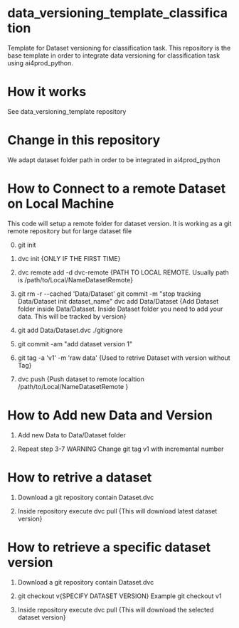 # data_versioning_template_classification
Template for Dataset versioning for classification task. This repository is the base template in order to integrate data versioning for classification task using ai4prod_python.


# How it works

See data_versioning_template repository


# Change in this repository

We adapt dataset folder path in order to be integrated in ai4prod_python


# How to Connect to a remote Dataset on Local Machine

This code will setup a remote folder for dataset version. It is working as a git remote repository but for large dataset file

0) git init

1) dvc init {ONLY IF THE FIRST TIME}

2) dvc remote add -d dvc-remote {PATH TO LOCAL REMOTE. Usually path is  /path/to/Local/NameDatasetRemote}

3) git rm -r --cached 'Data/Dataset'
   git commit -m "stop tracking Data/Dataset init dataset_name"
   dvc add Data/Dataset  {Add Dataset folder inside Data/Dataset. Inside Dataset folder you need to add your data. This will be tracked by version} 

4) git add Data/Dataset.dvc ./gitignore

5) git commit -am "add dataset version 1"

6) git tag -a 'v1' -m 'raw data' {Used to retrive Dataset with version without Tag}

7) dvc push {Push dataset to remote localtion /path/to/Local/NameDatasetRemote }



# How to Add new Data and Version

1) Add new Data to Data/Dataset folder  

2) Repeat step 3-7 WARNING Change git tag v1 with incremental number

# How to retrive a dataset

1) Download a git repository contain Dataset.dvc

2) Inside repository execute dvc pull {This will download latest dataset version}



# How to retrieve a specific dataset version

1) Download a git repository contain Dataset.dvc

2) git checkout v{SPECIFY DATASET VERSION} Example git checkout v1

3) Inside repository execute dvc pull {This will download the selected dataset version}
